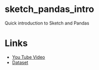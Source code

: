 # sketch_pandas_intro
Quick introduction to Sketch and Pandas

# Links
- [You Tube Video](https://youtu.be/B6EUzBCTaLw?si=yKFmpknzb3L5MJhW)
- [Dataset](https://raw.githubusercontent.com/Sven-Bo/datasets/master/supermarket_sales.csv)
